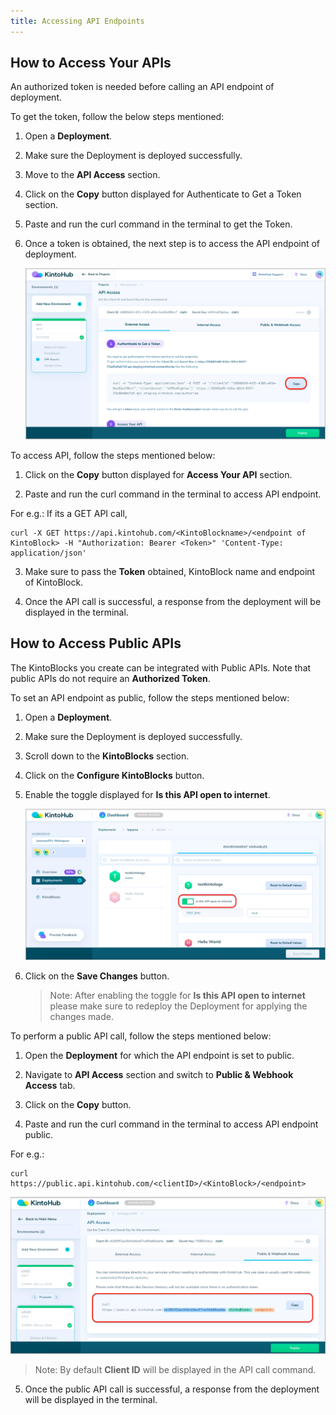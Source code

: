 ```yaml
---
title: Accessing API Endpoints
---
```


## How to Access Your APIs

An authorized token is needed before calling an API endpoint of deployment.

To get the token, follow the below steps mentioned:

1. Open a **Deployment**.

2. Make sure the Deployment is deployed successfully.

3. Move to the **API Access** section.

4. Click on the **Copy** button displayed for Authenticate to Get a Token section.

5. Paste and run the curl command in the terminal to get the Token.

6. Once a token is obtained, the next step is to access the API endpoint of deployment.

    ![Screenshot](/docs/assets/auth-token.png)

To access API, follow the steps mentioned below:

1. Click on the **Copy** button displayed for **Access Your API** section.

2. Paste and run the curl command in the terminal to access API endpoint.

For e.g.: If its a GET API call,

```
curl -X GET https://api.kintohub.com/<KintoBlockname>/<endpoint of KintoBlock> -H "Authorization: Bearer <Token>" 'Content-Type: application/json'

```

3. Make sure to pass the **Token** obtained, KintoBlock name and endpoint of KintoBlock.

4. Once the API call is successful, a response from the deployment will be displayed in the terminal.

## How to Access Public APIs

The KintoBlocks you create can be integrated with Public APIs. Note that public APIs do not require an **Authorized Token**.

To set an API endpoint as public, follow the steps mentioned below:

1. Open a **Deployment**.

2. Make sure the Deployment is deployed successfully.

3. Scroll down to the **KintoBlocks** section.

4. Click on the **Configure KintoBlocks** button.

5. Enable the toggle displayed for **Is this API open to internet**.

    ![Screenshot](/docs/assets/Public_API.png)

6. Click on the **Save Changes** button.

    >Note: After enabling the toggle for **Is this API open to internet** please make sure to redeploy the Deployment for applying the changes made.

To perform a public API call, follow the steps mentioned below:

1. Open the **Deployment** for which the API endpoint is set to public.

2. Navigate to **API Access** section and switch to **Public & Webhook Access** tab.

3. Click on the **Copy** button.

4. Paste and run the curl command in the terminal to access API endpoint public.

For e.g.:

```
curl https://public.api.kintohub.com/<clientID>/<KintoBlock>/<endpoint>

```
![Screenshot](/docs/assets/public_access_tab.png)

>Note: By default **Client ID** will be displayed in the API call command.

5. Once the public API call is successful, a response from the deployment will be displayed in the terminal.
